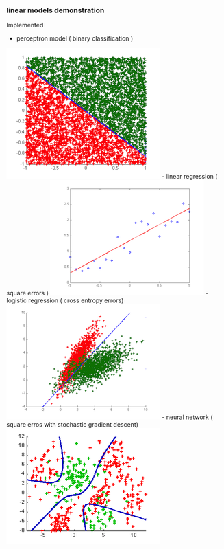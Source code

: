 ### linear models demonstration
Implemented

-    perceptron model ( binary classification )

<img src="https://github.com/wyli/linear-models/raw/master/pla.png">
-    linear regression ( square errors )

<img src="https://github.com/wyli/linear-models/raw/master/lra.png">
-    logistic regression ( cross entropy errors)

<img src="https://github.com/wyli/linear-models/raw/master/log.png">
-    neural network ( square erros with stochastic gradient descent)

<img src="http://github.com/wyli/linear-models/raw/master/neur.png">
